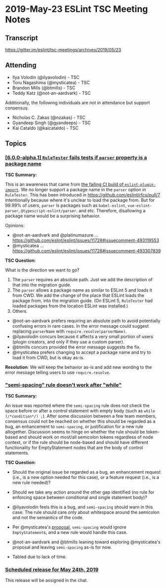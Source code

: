 # 2019-May-23 ESLint TSC Meeting Notes

## Transcript

https://gitter.im/eslint/tsc-meetings/archives/2019/05/23

## Attending

* Ilya Volodin (@ilyavolodin) - TSC
* Toru Nagashima (@mysticatea) - TSC
* Brandon Mills (@btmills) - TSC
* Teddy Katz (@not-an-aardvark) - TSC

Additionally, the following individuals are not in attendance but support consensus:

* Nicholas C. Zakas (@nzakas) - TSC
* Gyandeep Singh (@gyandeeps) - TSC
* Kai Cataldo (@kaicataldo) - TSC

## Topics

### [[6.0.0-alpha.1] `RuleTester` fails tests if `parser` property is a package name](https://github.com/eslint/eslint/issues/11728)

**TSC Summary:**

This is an awareness that came from [the failing CI build of `eslint-plugin-import`](https://travis-ci.org/benmosher/eslint-plugin-import/jobs/533124402). We no longer support a package name in the `parser` option in `RuleTester`. This has been introduced in https://github.com/eslint/rfcs/pull/7 intentionally because where it's unclear to load the package from. But for 99.99% of users, `parser` is packages such as `babel-eslint`, `vue-eslint-parser`, `@typescript-eslint/parser`. and etc. Therefore, disallowing a package name would be a surprising behavior.

Opinions:

- @not-an-aardvark and @platinumazure ... https://github.com/eslint/eslint/issues/11728#issuecomment-493119553
- @mysticatea ... https://github.com/eslint/eslint/issues/11728#issuecomment-493307839

**TSC Question:**

What is the direction we want to go?

1. The `parser` requires an absolute path. Just we add the description of that into the migration guide.
1. The `parser` allows a package name as similar to ESLint 5 and loads it from CWD. We add the change of the place that ESLint loads the package from, into the migration guide. (On ESLint 5, `RuleTester` had loaded packages from the location ESLint was installed.)
1. Others.

* @not-an-aardvark prefers requiring an absolute path to avoid potentially confusing errors in rare cases. In the error message could suggest replacing `parserName` with `require.resolve(parserName)`.
* @ilyavolodin concurs because it affects a very small portion of users (plugin creators, and only if they use a custom parser).
* @btmills concurs provided the error message suggests the fix.
* @mysticatea prefers changing to accept a package name and try to load it from CWD, but is okay as-is.

**Resolution**:  We will keep the behavior as-is and add new wording to the error message telling users to use `require.resolve`.

### ["semi-spacing" rule doesn't work after "while"](https://github.com/eslint/eslint/issues/11721)

**TSC Summary:**

An issue was reported where the `semi-spacing` rule does not check the space before or after a control statement with empty body (such as `while (/*condition*/) ;`). After some discussion between a few team members, consensus could not be reached on whether this should be regarded as a bug, an enhancement to `semi-spacing`, or justification for a new rule altogether. Discussion seems to hinge on whether the rule should be token-based and should work on most/all semicolon tokens regardless of node context, or if the rule should be node-based and should have different functionality for EmptyStatement nodes that are the body of control statements.

**TSC Question:**

* Should the original issue be regarded as a bug, an enhancement request (i.e., is a new option needed for this case), or a feature request (i.e., is a new rule needed)?
* Should we take any action around the other gap identified (no rule for enforcing space between conditional and single statement body)?

* @ilyavolodin feels this is a bug, and `semi-spacing` should warn in this case. The rule should care only about whitespace around the semicolon and not the semantics of the code.
* Per @mysticatea's [proposal](https://github.com/eslint/eslint/issues/11721#issuecomment-494353167), `semi-spacing` would ignore `EmptyStatement`s, and a new rule would handle this case.
* @not-an-aardvark and @btmills leaning toward exploring @mysticatea's proposal and leaving `semi-spacing` as-is for now.
* Tabled due to lack of time.

### [Scheduled release for May 24th, 2019](https://github.com/eslint/eslint/issues/11709)

This release will be assigned in the chat.
